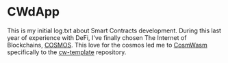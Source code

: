 # CWdApp

This is my initial log.txt about Smart Contracts development. During this last year of experience with DeFi, I've finally chosen The Internet of Blockchains, [COSMOS](https://github.com/cosmos). This love for the cosmos led me to [CosmWasm](https://github.com/CosmWasm) specifically to the [cw-template](https://github.com/CosmWasm/cw-template.git) repository.

